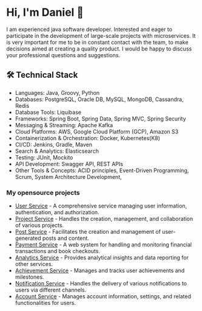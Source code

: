 # Hi, I'm Daniel 👋
I am experienced java software developer. Interested and eager to participate in the development of large-scale projects with microservices. It is very important for me to be in constant contact with the team, to make decisions aimed at creating a quality product. I would be happy to discuss your professional questions and suggestions.

## 🛠 Technical Stack
* Languages: Java, Groovy, Python
* Databases: PostgreSQL, Oracle DB, MySQL, MongoDB, Cassandra, Redis
* Database Tools: Liquibase
* Frameworks: Spring Boot, Spring Data, Spring MVC, Spring Security
* Messaging & Streaming: Apache Kafka
* Cloud Platforms: AWS, Google Cloud Platform (GCP), Amazon S3
* Containerization & Orchestration: Docker, Kubernetes(K8)
* CI/CD: Jenkins, Gradle, Maven
* Search & Analytics: Elasticsearch
* Testing: JUnit, Mockito
* API Development: Swagger API, REST APIs
* Other Tools & Concepts: ACID principles, Event-Driven Programming, Scrum, System Architecture Development,

### My opensource projects
* [User Service](https://github.com/CorporationX/user_service/tree/basilisk-master-bc4) - A comprehensive service managing user information, authentication, and authorization.
* [Project Service](https://github.com/CorporationX/project_service/tree/basilisk-master-bc4) - Handles the creation, management, and collaboration of various projects.
* [Post Service](https://github.com/CorporationX/post_service/tree/basilisk-master-bc4) - Facilitates the creation and management of user-generated posts and content.
* [Payment Service](https://github.com/CorporationX/payment_service/tree/basilisk-master-bc4) - A web system for handling and monitoring financial transactions and book checkouts.
* [Analytics Service](https://github.com/CorporationX/analytics_service/tree/basilisk-master-bc4) - Provides analytical insights and data reporting for other services.
* [Achievement Service](https://github.com/CorporationX/achievement_service/tree/basilisk-master-bc4) - Manages and tracks user achievements and milestones.
* [Notification Service](https://github.com/CorporationX/notification_service/tree/basilisk-master-bc4) - Handles the delivery of various notifications to users via different channels.
* [Account Service](https://github.com/CorporationX/account_service/tree/basilisk-master-bc4) - Manages account information, settings, and related functionalities for users.



